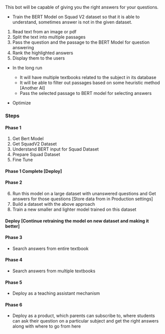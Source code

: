This bot will be capable of giving you the right answers for your questions.

* Train the BERT Model on Squad V2 dataset so that it is able to understand, sometimes answer is not in the given dataset.

1. Read text from an image or pdf
2. Split the text into multiple passages
3. Pass the question and the passage to the BERT Model for question answering
4. Rank the highlighted answers
5. Display them to the users

* In the long run

    * It will have multiple textbooks related to the subject in its database
    * It will be able to filter out passages based on some heuristic method [Another AI]
    * Pass the selected passage to BERT model for selecting answers

* Optimize

### Steps

#### Phase 1
1. Get Bert Model
2. Get SquadV2 Dataset
3. Understand BERT input for Squad Dataset
4. Prepare Squad Dataset
5. Fine Tune
#### Phase 1 Complete [Deploy]

#### Phase 2 
6. Run this model on a large dataset with unanswered questions and Get answers for those questions [Store data from in Production settings]
7. Build a dataset with the above approach
8. Train a new smaller and lighter model trained on this dataset
#### Deploy [Continue retraining the model on new dataset and making it better]

#### Phase 3 
* Search answers from entire textbook

#### Phase 4
* Search answers from multiple textbooks

#### Phase 5
* Deploy as a teaching assistant mechanism

#### Phase 6
* Deploy as a product, which parents can subscribe to, where students can ask their question on a particular subject and get the right answers along with where to go from here

